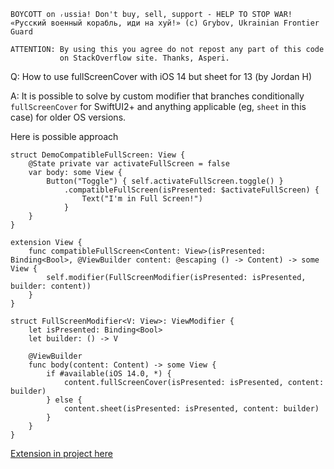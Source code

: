 ```
BOYCOTT on ᵣussia! Don't buy, sell, support - HELP TO STOP WAR!
«Русский военный корабль, иди на хуй!» (c) Grybov, Ukrainian Frontier Guard

ATTENTION: By using this you agree do not repost any part of this code
           on StackOverflow site. Thanks, Asperi.
```

Q: How to use fullScreenCover with iOS 14 but sheet for 13 (by Jordan H)

A: It is possible to solve by custom modifier that branches conditionally `fullScreenCover` for SwiftUI2+
and anything applicable (eg, `sheet` in this case) for older OS versions.

Here is possible approach

```
struct DemoCompatibleFullScreen: View {
    @State private var activateFullScreen = false
    var body: some View {
        Button("Toggle") { self.activateFullScreen.toggle() }
            .compatibleFullScreen(isPresented: $activateFullScreen) {
                Text("I'm in Full Screen!")
            }
    }
}

extension View {
    func compatibleFullScreen<Content: View>(isPresented: Binding<Bool>, @ViewBuilder content: @escaping () -> Content) -> some View {
        self.modifier(FullScreenModifier(isPresented: isPresented, builder: content))
    }
}

struct FullScreenModifier<V: View>: ViewModifier {
    let isPresented: Binding<Bool>
    let builder: () -> V

    @ViewBuilder
    func body(content: Content) -> some View {
        if #available(iOS 14.0, *) {
            content.fullScreenCover(isPresented: isPresented, content: builder)
        } else {
            content.sheet(isPresented: isPresented, content: builder)
        }
    }
}
```
[Extension in project here](https://github.com/Asperi-Demo/4SwiftUI/blob/master/PlayOn_iOS/PlayOn_iOS/Extensions/View%2B.swift)
